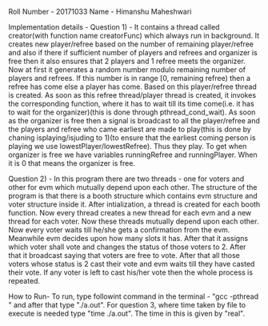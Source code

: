Roll Number - 20171033
Name - Himanshu Maheshwari

Implementation details - 
Question 1) -
	It contains a thread called creator(with function name creatorFunc) which always run in background. It creates new player/refree based on the number of remaining player/refree and also if there if sufficient number of players and refrees and organizer is free then it also ensures that 2 players and 1 refree meets the organizer. Now at first it generates a random number modulo remaining number of players and refrees. If this number is in range [0, remaining refree) then a refree has come else a player has come. Based on this player/refree thread is created. As soon as this refree thread/player thread is created, it invokes the corresponding function, where it has to wait till its time come(i.e. it has to wait for the organizer)(this is done through pthread_cond_wait). As soon as the organizer is free then a signal is broadcast to all the player/refree and the players and refree who came earliest are made to play(this is done by chaning isplaying/isjuding to 1)(to ensure that the earliest coming person is playing we use lowestPlayer/lowestRefree). Thus they play. To get when organizer is free we have variables runningRefree and runningPlayer. When it is 0 that means the organizer is free.

Question 2) -
	In this program there are two threads - one for voters and other for evm which mutually depend upon each other. The structure of the program is that there is a booth structure which contains evm structure and voter structure inside it. After intialization, a thread is created for each booth function. Now every thread creates a new thread for each evm and a new thread for each voter. Now these threads mutually depend upon each other. Now every voter waits till he/she gets a confirmation from the evm. Meanwhile evm decides upon how many slots it has. After that it assigns which voter shall vote and changes the status of those voters to 2. After that it broadcast saying that voters are free to vote. After that all those voters whose status is 2 cast their vote and evm waits till they have casted their vote. If any voter is left to cast his/her vote then the whole process is repeated.	

How to Run-
To run, type followint command in the terminal - "gcc -pthread <file-name>" and after that type "./a.out". For question 3, where time taken by file to execute is needed type "time ./a.out". The time in this is given by "real".  
